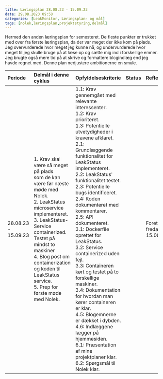 ```yaml
---
title: Læringsplan 28.08.23 - 15.09.23
date: 29.08.2023 09:50
categories: [LeakMonitor, Læringsplan- og mål]
tags: [nolek,læringsplan,projektstyring,delmål]
---
```


Hermed den anden læringsplan for semesteret. De fleste punkter er trukket med over fra første læringsplan, da der var
meget der ikke kom på plads. Jeg overvurderede hvor meget jeg kunne nå, og undervurderede hvor meget til jeg skulle
bruge på at læse op og sætte mig ind i forskellige emner. Jeg brugte også mere tid på at skrive og formattere blogindlæg
end jeg havde regnet med. Denne plan nedjustere ambitionerne en smule.







|      Periode               |  Delmål i denne cyklus                                                                                                                                                                                                                                                                                                                                                              |  Opfyldelseskriterie                                                                                                                                                                                                                                                                                                                                                                                                                                                                                                                                                                                                                                                                                                                                                                                                                                                                                                                                                                                                                                                    |  Status                                  |      Refleksion               |      Evaluering               |
|:---------------------------|:------------------------------------------------------------------------------------------------------------------------------------------------------------------------------------------------------------------------------------------------------------------------------------------------------------------------------------------------------------------------------------|:------------------------------------------------------------------------------------------------------------------------------------------------------------------------------------------------------------------------------------------------------------------------------------------------------------------------------------------------------------------------------------------------------------------------------------------------------------------------------------------------------------------------------------------------------------------------------------------------------------------------------------------------------------------------------------------------------------------------------------------------------------------------------------------------------------------------------------------------------------------------------------------------------------------------------------------------------------------------------------------------------------------------------------------------------------------------|:-----------------------------------------|:------------------------------|:------------------------------|
|      28.08.23 - 15.09.23   |                                                        1. Krav skal være så meget på plads <br>som de kan være før næste møde med Nolek.<br>2. LeakStatus microservice implementeret.<br>3. LeakStatus-Service containerized. Testet på<br> mindst to maskiner<br>4. Blog post om containerization og koden til<br>LeakStatus&nbsp; service.<br>5. Prep for første møde med Nolek.  |                                                                                                                                                                                                                                                                                                   1.1: Krav gennemgået med relevante interessenter.<br>1.2: Krav prioriteret.<br>1.3: Potentielle utvetydigheder i kravene afklaret.<br>2.1: Grundlæggende funktionalitet for LeakStatus implementeret.<br>2.2: LeakStatus' funktionalitet testet.<br>2.3: Potentielle bugs identificeret.&nbsp;<br>2.4: Koden dokumenteret med kommentarer.<br>2.5: API dokumenteret.<br>3.1: Dockerfile oprettet for LeakStatus.<br>3.2: Service containerized uden fejl.<br>3.3: Containeren kørt og testet på to forskellige maskiner.<br>3.4: Dokumentation for hvordan man kører containeren er klar.&nbsp;<br>4.5: Blogemnerne er dækket i dybden.<br>4.6: Indlæggene lægger på hjemmesiden.<br>6.1: Præsentation af mine projektplaner klar.<br>6.2: Spørgsmål til Nolek klar.  |                                          |   Foretages fredag 15.09.23   |   Foretages fredag 15.09.23   |  
